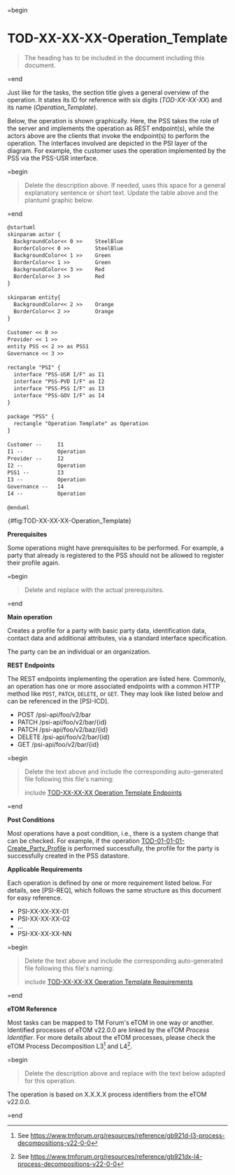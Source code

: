 =begin

# TOD-XX-XX-XX-Operation_Template

> The heading has to be included in the document including this document.

=end

Just like for the tasks, the section title gives a general overview of the operation.
It states its ID for reference with six digits (*TOD-XX-XX-XX*) and its name (*Operation_Template*).

Below, the operation is shown graphically.
Here, the PSS takes the role of the server and implements the operation as REST endpoint(s), while the actors above are the clients that invoke the endpoint(s) to perform the operation.
The interfaces involved are depicted in the PSI layer of the diagram.
For example, the customer uses the operation implemented by the PSS via the PSS-USR interface.

=begin

> Delete the description above.
> If needed, uses this space for a general explanatory sentence or short text.
> Update the table above and the plantuml graphic below.

=end

```plantuml
@startuml
skinparam actor {
  BackgroundColor<< 0 >> 	SteelBlue
  BorderColor<< 0 >> 		SteelBlue
  BackgroundColor<< 1 >> 	Green
  BorderColor<< 1 >> 		Green
  BackgroundColor<< 3 >> 	Red
  BorderColor<< 3 >> 		Red
}

skinparam entity{
  BackgroundColor<< 2 >> 	Orange
  BorderColor<< 2 >> 		Orange
}

Customer << 0 >> 
Provider << 1 >>
entity PSS << 2 >> as PSS1
Governance << 3 >>

rectangle "PSI" {
  interface "PSS-USR I/F" as I1
  interface "PSS-PVD I/F" as I2
  interface "PSS-PSS I/F" as I3
  interface "PSS-GOV I/F" as I4
}

package "PSS" {
  rectangle "Operation Template" as Operation
}

Customer --	    I1
I1 --           Operation
Provider --	    I2
I2 --           Operation
PSS1 --         I3
I3 --           Operation
Governance --   I4
I4 --           Operation

@enduml

```

![TOD-XX-XX-XX: Operation Template](../../common/pixel.png){#fig:TOD-XX-XX-XX-Operation_Template}

**Prerequisites**

Some operations might have prerequisites to be performed.
For example, a party that already is registered to the PSS should not be allowed to register their profile again.

=begin

> Delete and replace with the actual prerequisites.

=end

**Main operation**

Creates a profile for a party with basic party data, identification data, contact data and additional attributes, via a standard interface specification.

The party can be an individual or an organization.

**REST Endpoints**

The REST endpoints implementing the operation are listed here.
Commonly, an operation has one or more associated endpoints with a common HTTP method like `POST`, `PATCH`, `DELETE`, or `GET`.
They may look like listed below and can be referenced in the [PSI-ICD].

* POST /psi-api/foo/v2/bar
* PATCH /psi-api/foo/v2/bar/{id}
* PATCH /psi-api/foo/v2/baz/{id}
* DELETE /psi-api/foo/v2/bar/{id}
* GET /psi-api/foo/v2/bar/{id}

=begin

> Delete the text above and include the corresponding auto-generated file following this file's naming:
>
> include [TOD-XX-XX-XX Operation Template Endpoints](endpoints/TOD-XX-XX-XX-Operation_Template-endpoints.md)

=end

**Post Conditions**

Most operations have a post condition, i.e., there is a system change that can be checked.
For example, if the operation [TOD-01-01-01-Create_Party_Profile](#tod-01-01-01-createpartyprofile) is performed successfully, the profile for the party is successfully created in the PSS datastore.

**Applicable Requirements**

Each operation is defined by one or more requirement listed below.
For details, see [PSI-REQ], which follows the same structure as this document for easy reference.

* PSI-XX-XX-XX-01
* PSI-XX-XX-XX-02
* ...
* PSI-XX-XX-XX-NN

=begin

> Delete the text above and include the corresponding auto-generated file following this file's naming:
>
> include [TOD-XX-XX-XX Operation Template Requirements](requirements/TOD-XX-XX-XX-Operation_Template-requirements.md)

=end

**eTOM Reference**

Most tasks can be mapped to TM Forum's eTOM in one way or another.
Identified processes of eTOM v22.0.0 are linked by the eTOM *Process Identifier*.
For more details about the eTOM processes, please check the eTOM Process Decomposition L3[^eTOM-Decomposition-L3] and L4[^eTOM-Decomposition-L4].

=begin

> Delete the description above and replace with the text below adapted for this operation.

The operation is based on X.X.X.X process identifiers from the eTOM v22.0.0.

=end

[^eTOM-Decomposition-L3]: See <https://www.tmforum.org/resources/reference/gb921d-l3-process-decompositions-v22-0-0>  
[^eTOM-Decomposition-L4]: See <https://www.tmforum.org/resources/reference/gb921dx-l4-process-decompositions-v22-0-0>